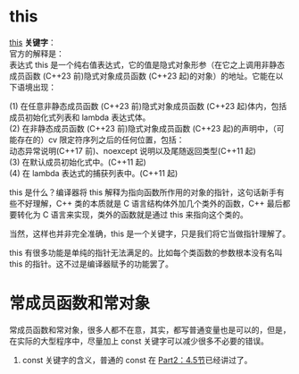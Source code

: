 # this
[this](https://zh.cppreference.com/w/cpp/language/this) **关键字**：  
官方的解释是：  
表达式 this 是一个纯右值表达式，它的值是隐式对象形参（在它之上调用非静态成员函数 (C++23 前)隐式对象成员函数 (C++23 起)的对象）的地址。它能在以下语境出现：

(1) 在任意非静态成员函数 (C++23 前)隐式对象成员函数 (C++23 起)体内，包括成员初始化式列表和 lambda 表达式体。  
(2) 在非静态成员函数 (C++23 前)隐式对象成员函数 (C++23 起)的声明中，（可能存在的）cv 限定符序列之后的任何位置，包括：  
动态异常说明(C++17 前)、noexcept 说明以及尾随返回类型(C++11 起)  
(3) 在默认成员初始化式中。(C++11 起)  
(4) 在 lambda 表达式的捕获列表中。(C++11 起)  

this 是什么？编译器将 this 解释为指向函数所作用的对象的指针，这句话新手有些不好理解，C++ 类的本质就是 C 语言结构体外加几个类外的函数，C++ 最后都要转化为 C 语言来实现，类外的函数就是通过 this 来指向这个类的。  

当然，这样也并非完全准确，this 是一个关键字，只是我们将它当做指针理解了。    

this 有很多功能是单纯的指针无法满足的。比如每个类函数的参数根本没有名叫 this 的指针。这不过是编译器赋予的功能罢了。

# 常成员函数和常对象
常成员函数和常对象，很多人都不在意，其实，都写普通变量也是可以的，但是，在实际的大型程序中，尽量加上 const 关键字可以减少很多不必要的错误。  
1. const 关键字的含义，普通的 const 在 [Part2：4.5节]()已经讲过了。
